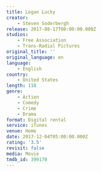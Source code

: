 ```yaml
---
title: Logan Lucky
creator:
    - Steven Soderbergh
release: 2017-08-17T00:00:00.000Z
studios:
    - Free Association
    - Trans-Radial Pictures
original_title: ''
original_language: en
language:
    - English
country:
    - United States
length: 118
genre:
    - Action
    - Comedy
    - Crime
    - Drama
format: Digital rental
service: iTunes
venue: Home
date: 2017-12-04T05:00:00.000Z
rating: '3.5'
revisit: false
media: Movie
tmdb_id: 399170
---
```




